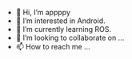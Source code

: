 - 👋 Hi, I’m appppy
- 👀 I’m interested in Android.
- 🌱 I’m currently learning ROS.
- 💞️ I’m looking to collaborate on ...
- 📫 How to reach me ...

<!---
appppy/appppy is a ✨ special ✨ repository because its `README.md` (this file) appears on your GitHub profile.
You can click the Preview link to take a look at your changes.
--->
